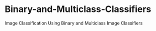 # Binary-and-Multiclass-Classifiers
Image Classification Using Binary and Multiclass Image Classifiers
